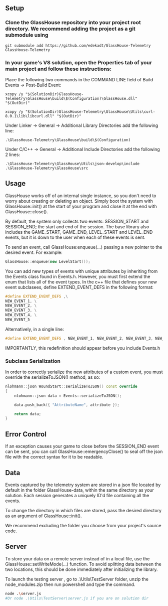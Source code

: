 ## Setup
### Clone the GlassHouse repository into your project root directory. We recommend adding the project as a git submodule using
```git submodule add https://github.com/edekadt/GlassHouse-Telemetry GlassHouse-Telemetry```

### In your game's VS solution, open the Properties tab of your main project and follow these instructions: 
Place the following two commands in the COMMAND LINE field of Build Events -> Post-Build Event:
```
xcopy /y "$(SolutionDir)GlassHouse-Telemetry\GlassHouse\build\$(Configuration)\GlassHouse.dll" "$(OutDir)"

xcopy /y "$(SolutionDir)GlassHouse-Telemetry\GlassHouse\Utils\curl-8.0.1\lib\libcurl.dll" "$(OutDir)"
```
Under Linker -> General -> Additional Library Directories add the following line:
```
.\GlassHouse-Telemetry\GlassHouse\build\$(Configuration)
```

Under C/C++ -> General -> Additional Include Directories add the following 2 lines:
```
.\GlassHouse-Telemetry\GlassHouse\Utils\json-develop\include
.\GlassHouse-Telemetry\GlassHouse\src
```

## Usage
GlassHouse works off of an internal single instance, so you don't need to worry about creating or deleting an object. Simply boot the system with GlassHouse::init() at the start of your program and close it at the end with GlassHouse::close().

By default, the system only collects two events: SESSION_START and SESSION_END; the start and end of the session. The base library also includes the GAME_START, GAME_END, LEVEL_START and LEVEL_END events, but it is down to the user when each of these events is sent.

To send an event, call GlassHouse:enqueue(...) passing a new pointer to the desired event. For example:
```c++
GlassHouse::enqueue(new LevelStart());
```

You can add new types of events with unique attributes by inheriting from the Events class found in Events.h. However, you must first extend the enum that lists all of the event types. 
In the c++ file that defines your new event subclasees, define EXTEND_EVENT_DEFS in the following format:
```c++
#define EXTEND_EVENT_DEFS ,\
NEW_EVENT_1, \
NEW_EVENT_2, \
NEW_EVENT_3, \
NEW_EVENT_4, \
NEW_EVENT_5
```
Alternatively, in a single line:
```c++
#define EXTEND_EVENT_DEFS , NEW_EVENT_1, NEW_EVENT_2, NEW_EVENT_3, NEW_EVENT_4, NEW_EVENT_5
```
IMPORTANTLY, this redefinition should appear before you include Events.h

### Subclass Serialization
In order to correctly serialize the new attributes of a custom event, you must override the serializeToJSON() method, as so:
```c++
nlohmann::json WoundStart::serializeToJSON() const override
{
    nlohmann::json data = Events::serializeToJSON();

    data.push_back({ "AttributeName", attribute });

    return data;
}

```
## Error Control
If an exception causes your game to close before the SESSION_END event can be sent, you can call GlassHouse::emergencyClose() to seal off the json file with the correct syntax for it to be readable.

## Data

Events captured by the telemetry system are stored in a json file located by default in the folder GlassHouse-data, within the same directory as your solution. Each session generates a uniquely ID'd file containing all the events.

To change the directory in which files are stored, pass the desired directory as an argument of GlassHouse::init().

We recommend excluding the folder you choose from your project's source code.

## Server
To store your data on a remote server instead of in a local file, use the GlassHouse::setWriteMode(...) function. To avoid splitting data between the two locations, this should be done immediately after initializing the library.

To launch the testing server , go to .\Utils\TestServer folder, unzip the node_modules.zip then  run powershell and type the command.
```bash
node .\server.js
#Or node .\Utils\TestServer\server.js if you are on solution dir
```
